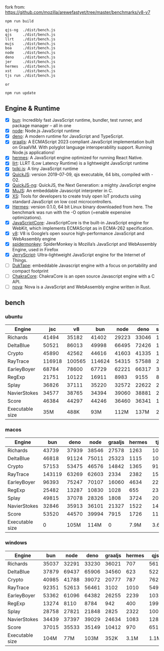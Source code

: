 fork from: https://github.com/mozilla/arewefastyet/tree/master/benchmarks/v8-v7

```bash
npm run build

qjs-ng  ./dist/bench.js
qjs     ./dist/bench.js
llrt    ./dist/bench.js
mujs    ./dist/bench.js
boa     ./dist/bench.js
node    ./dist/bench.js
deno    ./dist/bench.js
jer     ./dist/bench.js
hermes  ./dist/bench.js
xst     ./dist/bench.js
tjs run ./dist/bench.js

or

npm run update
```

## Engine & Runtime

- [x] [bun](https://github.com/oven-sh/bun): Incredibly fast JavaScript runtime, bundler, test runner, and package manager – all in one
- [x] [node](https://github.com/nodejs/node): Node.js JavaScript runtime
- [x] [deno](https://github.com/denoland/deno): A modern runtime for JavaScript and TypeScript.
- [x] [graaljs](https://github.com/oracle/graaljs): A ECMAScript 2023 compliant JavaScript implementation built on GraalVM. With polyglot language interoperability support. Running Node.js applications!
- [x] [hermes](https://github.com/facebook/hermes): A JavaScript engine optimized for running React Native.
- [x] [llrt](https://github.com/awslabs/llrt): LLRT (Low Latency Runtime) is a lightweight JavaScript runtime
- [x] [txiki.js](https://github.com/saghul/txiki.js): A tiny JavaScript runtime
- [x] [QuickJS](https://bellard.org/quickjs/): version 2019-07-09, qjs executable, 64 bits, compiled with -O2.
- [x] [QuickJS-ng](https://github.com/quickjs-ng/quickjs): QuickJS, the Next Generation: a mighty JavaScript engine
- [x] [MuJS](https://github.com/ccxvii/mujs): An embeddable Javascript interpreter in C.
- [x] [XS](https://github.com/Moddable-OpenSource/moddable): Tools for developers to create truly open IoT products using standard JavaScript on low cost microcontrollers.
- [x] [Hermes](https://github.com/facebook/hermes): version 0.1.0, 64 bit Linux binary downloaded from here. The benchmark was run with the -O option (=enable expensive optimizations).
- [x] [JavaScriptCore](https://github.com/WebKit/webkit/tree/main/Source/JavaScriptCore): JavaScriptCore is the built-in JavaScript engine for WebKit, which implements ​ECMAScript as in ​ECMA-262 specification.
- [x] [v8](https://v8.dev/): V8 is Google’s open source high-performance JavaScript and WebAssembly engine
- [x] [spidermonkey](https://spidermonkey.dev/): SpiderMonkey is Mozilla’s JavaScript and WebAssembly Engine, used in Firefox
- [x] [JerryScript](https://github.com/jerryscript-project/jerryscript): Ultra-lightweight JavaScript engine for the Internet of Things.
- [ ] [DukTape](https://github.com/svaarala/duktape): embeddable Javascript engine with a focus on portability and compact footprint
- [ ] [ChakraCore](https://github.com/chakra-core/ChakraCore): ChakraCore is an open source Javascript engine with a C API.
- [ ] [nova](https://github.com/trynova/nova): Nova is a JavaScript and WebAssembly engine written in Rust.

## bench

### ubuntu
| Engine | jsc | v8 | bun | node | deno | spidermonkey | graaljs | hermes | llrt | qjs | tjs | qjs(ng) | mujs | xst | boa | jerry |
| --- | --- | --- | --- | --- | --- | --- | --- | --- | --- | --- | --- | --- | --- | --- | --- | --- |
| Richards | 41494 | 35182 | 41402 | 29223 | 33046 | 12949 | 35507 | 1127 | 739 | 709 | 678 | 688 | 223 | 84 | 47.7 | 270 |
| DeltaBlue | 50521 | 86013 | 49998 | 66495 | 72426 | 12424 | 27406 | 1048 | 699 | 688 | 682 | 661 | 320 | 155 | 45.5 | 266 |
| Crypto | 45890 | 42562 | 44616 | 41603 | 41335 | 17419 | 16791 | 1368 | 807 | 758 | 610 | 626 | 182 | 266 | 56.3 | 280 |
| RayTrace | 116918 | 100565 | 114624 | 54315 | 57588 | 28046 | 6091 | 1567 | 1213 | 939 | 1116 | 1013 | 492 | 445 | 143 | 342 |
| EarleyBoyer | 68784 | 78600 | 67729 | 62221 | 66317 | 37562 | 35011 | 3332 | 2011 | 1532 | 1789 | 1540 | 494 | 311 | 157 | 0 |
| RegExp | 21751 | 10122 | 16911 | 8983 | 9155 | 8728 | 869 | 553 | 193 | 226 | 260 | 242 | 198 | 70.6 | 43.7 | 0 |
| Splay | 36826 | 37111 | 35220 | 32572 | 22622 | 22231 | 3488 | 3510 | 1804 | 1779 | 1974 | 1704 | 828 | 381 | 160 | 0 |
| NavierStokes | 34577 | 38765 | 34394 | 39060 | 38881 | 21898 | 15107 | 1863 | 1482 | 1390 | 1031 | 1053 | 476 | 713 | 122 | 0 |
| Score | 46384 | 44297 | 44246 | 36460 | 36341 | 18294 | 10602 | 1533 | 923 | 859 | 859 | 814 | 354 | 235 | 83.4 | 0 |
| Executable size | 35M | 488K | 93M | 112M | 137M | 297M | 4.0K | 36M | 8.2M | 4.7M | 5.1M | 1.3M | 412K | 2.1M | 27M | 456K |
### macos
| Engine | bun | deno | node | graaljs | hermes | tjs | qjs(ng) | qjs | llrt | mujs | xst |
| --- | --- | --- | --- | --- | --- | --- | --- | --- | --- | --- | --- |
| Richards | 43739 | 37939 | 38546 | 27578 | 1263 | 1016 | 1021 | 745 | 518 | 273 | 94.5 |
| DeltaBlue | 46818 | 91124 | 75011 | 25323 | 1115 | 1081 | 917 | 785 | 495 | 420 | 161 |
| Crypto | 57153 | 53475 | 46576 | 14842 | 1365 | 910 | 954 | 894 | 417 | 216 | 329 |
| RayTrace | 143119 | 63269 | 62603 | 2334 | 2382 | 1576 | 1168 | 897 | 719 | 748 | 558 |
| EarleyBoyer | 96393 | 75247 | 70107 | 16060 | 4634 | 2258 | 1931 | 1783 | 1077 | 864 | 377 |
| RegExp | 25482 | 13287 | 10830 | 1028 | 655 | 234 | 215 | 218 | 117 | 264 | 172 |
| Splay | 49815 | 37078 | 28326 | 1808 | 3724 | 2023 | 1864 | 1874 | 1171 | 1180 | 357 |
| NavierStokes | 32846 | 35913 | 36101 | 21327 | 1522 | 1470 | 1672 | 2026 | 646 | 721 | 797 |
| Score | 53520 | 44570 | 39994 | 7915 | 1726 | 1120 | 1038 | 955 | 541 | 495 | 291 |
| Executable size | 0 | 105M | 114M | 0 | 7.9M | 3.6M | 1.0M | 920K | 8.2M | 432K | 1.6M |
### windows
| Engine | bun | node | deno | graaljs | hermes | qjs | llrt | tjs | mujs | boa | qjs(ng) |
| --- | --- | --- | --- | --- | --- | --- | --- | --- | --- | --- | --- |
| Richards | 35037 | 32291 | 33230 | 36021 | 707 | 561 | 510 | 445 | 236 | 36.4 | 437 |
| DeltaBlue | 37879 | 69437 | 65906 | 34560 | 623 | 522 | 458 | 416 | 331 | 33.9 | 403 |
| Crypto | 40985 | 41788 | 39072 | 20777 | 787 | 762 | 514 | 386 | 182 | 48.6 | 392 |
| RayTrace | 92351 | 52613 | 56461 | 3102 | 1010 | 549 | 678 | 739 | 447 | 113 | 589 |
| EarleyBoyer | 53362 | 61096 | 64382 | 26255 | 2239 | 1032 | 1109 | 1154 | 541 | 102 | 0 |
| RegExp | 13274 | 8110 | 8784 | 942 | 400 | 199 | 194 | 212 | 195 | 37.8 | 186 |
| Splay | 28758 | 27821 | 21848 | 2825 | 2322 | 1002 | 1076 | 1350 | 1172 | 118 | 978 |
| NavierStokes | 34439 | 37397 | 39029 | 24634 | 1083 | 1284 | 1085 | 702 | 496 | 108 | 698 |
| Score | 37015 | 35533 | 35149 | 10412 | 970 | 651 | 615 | 577 | 375 | 65.4 | 0 |
| Executable size | 104M | 77M | 103M | 352K | 3.1M | 1.1M | 9.0M | 5.8M | 660K | 27M | 1.8M |
